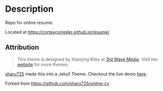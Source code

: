 # Description

Repo for online resume.

Located at https://cortexcompiler.github.io/resume/

## Attribution
> This theme is designed by Xiaoying Riley at [3rd Wave Media](http://themes.3rdwavemedia.com/). 
> Visit her [website](http://themes.3rdwavemedia.com/) for more themes.

[sharu725](https://github.com/sharu725) made this into a Jekyll Theme. Checkout the live demo [here](https://webjeda.com/online-cv/).

Forked from https://github.com/sharu725/online-cv
